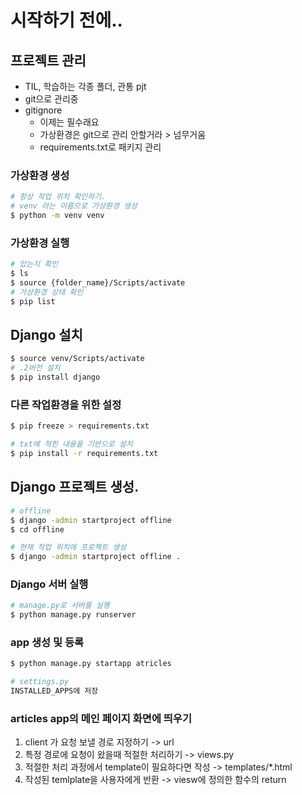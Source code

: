 # 시작하기 전에..

## 프로젝트 관리
- TIL, 학습하는 각종 폴더, 관통 pjt
- git으로 관리중
- gitignore
  - 이제는 필수래요 
  - 가상환경은 git으로 관리 안할거라 > 넘무거움
  - requirements.txt로 패키지 관리

### 가상환경 생성
```bash
# 항상 작업 위치 확인하기.
# venv 라는 이름으로 가상환경 생성
$ python -m venv venv
```
### 가상환경 실행
```bash
# 있는지 확인
$ ls
$ source {folder_name}/Scripts/activate
# 가상환경 상태 확인
$ pip list
```
## Django 설치
```bash
$ source venv/Scripts/activate
# .2버전 설치
$ pip install django
```
### 다른 작업환경을 위한 설정
```bash
$ pip freeze > requirements.txt

# txt에 적힌 내용을 기반으로 설치
$ pip install -r requirements.txt
```

## Django 프로젝트 생성.
```bash
# offline
$ django -admin startproject offline  
$ cd offline

# 현재 작업 위치에 프로젝트 생성
$ django -admin startproject offline .
```
### Django 서버 실행
```bash
# manage.py로 서버를 실행
$ python manage.py runserver
```

### app 생성 및 등록
```bash
$ python manage.py startapp atricles
```
```python
# settings.py
INSTALLED_APPS에 저장
```

### articles app의 메인 페이지 화면에 띄우기
1. client 가 요청 보낼 경로 지정하기 -> url
2. 특정 경로에 요청이 왔을때 적절한 처리하기  -> views.py
3. 적절한 처리 과정에서 template이 필요하다면 작성  -> templates/*.html
4. 작성된 temlplate을 사용자에게 반환 -> viesw에 정의한 함수의 return